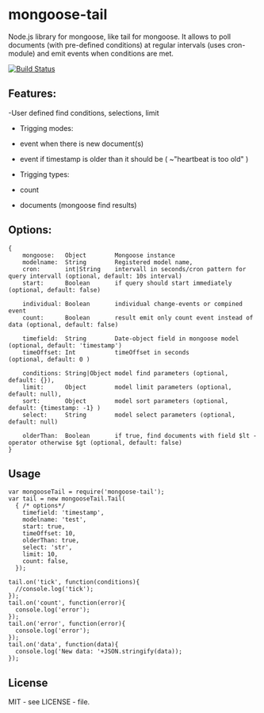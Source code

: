 mongoose-tail
=============

Node.js library for mongoose, like tail for mongoose. It allows to poll documents 
(with pre-defined conditions) at regular intervals (uses cron-module) and emit events when conditions are met.

[![Build Status](https://travis-ci.org/jupe/mongoose-tail.png?branch=master)](https://travis-ci.org/jupe/mongoose-tail)

Features:
---------
-User defined find conditions, selections, limit

* Trigging modes:
 * event when there is new document(s)
 * event if timestamp is older than it should be (  ~"heartbeat is too old" )

* Trigging types:
 * count
 * documents (mongoose find results)


Options:
--------

```
{
    mongoose:   Object        Mongoose instance
    modelname:  String        Registered model name,
    cron:       int|String    intervall in seconds/cron pattern for query intervall (optional, default: 10s interval)
    start:      Boolean       if query should start immediately (optional, default: false)
    
    individual: Boolean       individual change-events or compined event
    count:      Boolean       result emit only count event instead of data (optional, default: false)

    timefield:  String        Date-object field in mongoose model   (optional, default: 'timestamp')
    timeOffset: Int           timeOffset in seconds                 (optional, default: 0 )
    
    conditions: String|Object model find parameters (optional, default: {}), 
    limit:      Object        model limit parameters (optional, default: null),
    sort:       Object        model sort parameters (optional, default: {timestamp: -1} )
    select:     String        model select parameters (optional, default: null)
    
    olderThan:  Boolean       if true, find documents with field $lt -operator otherwise $gt (optional, default: false)
}
```

Usage
-----
```
var mongooseTail = require('mongoose-tail');
var tail = new mongooseTail.Tail(  
  { /* options*/
    timefield: 'timestamp', 
    modelname: 'test', 
    start: true, 
    timeOffset: 10,
    olderThan: true,
    select: 'str',
    limit: 10,
    count: false,
  });

tail.on('tick', function(conditions){
  //console.log('tick');
});
tail.on('count', function(error){
  console.log('error');
});
tail.on('error', function(error){
  console.log('error');
});
tail.on('data', function(data){
  console.log('New data: '+JSON.stringify(data));
});
```

License
-------
MIT - see LICENSE - file.

